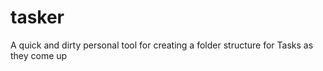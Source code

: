 # tasker

A quick and dirty personal tool for creating a folder structure for Tasks as they come up
